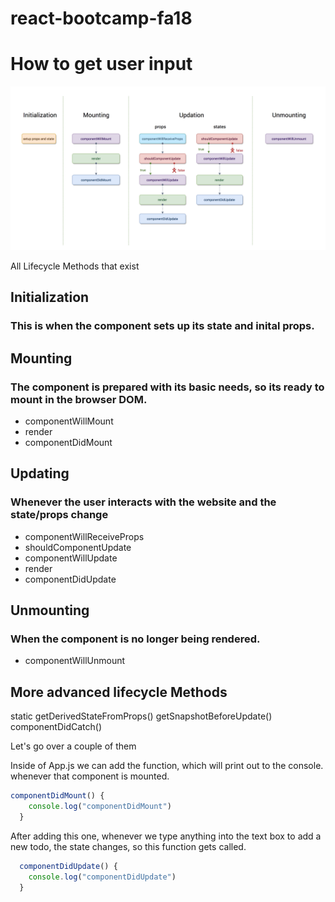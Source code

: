 # react-bootcamp-fa18

# How to get user input
![Test Image 1](images/lifecycle.png)


All Lifecycle Methods that exist

## Initialization 
### This is when the component sets up its state and inital props.


## Mounting
### The component is prepared with its basic needs, so its ready to mount in the browser DOM. 
* componentWillMount  
* render
* componentDidMount  

## Updating 
### Whenever the user interacts with the website and the state/props change
* componentWillReceiveProps  
* shouldComponentUpdate
* componentWillUpdate
* render
* componentDidUpdate  

## Unmounting
### When the component is no longer being rendered. 
* componentWillUnmount

## More advanced lifecycle Methods
static getDerivedStateFromProps() 
getSnapshotBeforeUpdate() 
componentDidCatch()


Let's go over a couple of them 

Inside of App.js we can add the function, which will print out to the console. whenever that component is mounted.

```Javascript
componentDidMount() {
    console.log("componentDidMount")
  }
```

After adding this one, whenever we type anything into the text box to add a new todo, the state changes, so this function gets called. 
```Javascript
  componentDidUpdate() {
    console.log("componentDidUpdate")
  }
```
